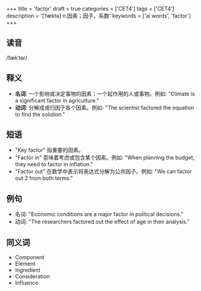 +++
title = 'factor'
draft = true
categories = ['CET4']
tags = ['CET4']
description = '[ˈfæktə] n.因素；因子，系数'
keywords = ['ai words', 'factor']
+++

## 读音
/fækˈtər/

## 释义
- **名词**: 一个影响或决定事物的因素；一个起作用的人或事物。例如: "Climate is a significant factor in agriculture."
- **动词**: 分解成或归因于各个因素。例如: "The scientist factored the equation to find the solution."

## 短语
- "Key factor" 指重要的因素。
- "Factor in" 意味着考虑或包含某个因素。例如: "When planning the budget, they need to factor in inflation."
- "Factor out" 在数学中表示将表达式分解为公共因子。例如: "We can factor out 2 from both terms."

## 例句
- 名词: "Economic conditions are a major factor in political decisions."
- 动词: "The researchers factored out the effect of age in their analysis."

## 同义词
- Component
- Element
- Ingredient
- Consideration
- Influence
